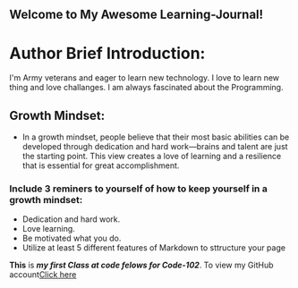## Welcome to My Awesome Learning-Journal!

# Author Brief Introduction:
I'm Army veterans and eager to learn new technology. 
I love to learn new thing and love challanges. I am always fascinated about the Programming.

## Growth Mindset:
- In a growth mindset, people believe that their most basic abilities can be developed through dedication and hard work—brains and talent are just the starting point. This view creates a love of learning and a resilience that is essential for great accomplishment.

### Include 3 reminers to yourself of how to keep yourself in a growth mindset:
- Dedication and hard work.
- Love learning.
- Be motivated what you do.
- Utilize at least 5 different features of Markdown to sttructure your page

**This** is ***my first Class at code felows for Code-102***. 
To view my GitHub account[Click here](https://github.com/sbasnet7227)




